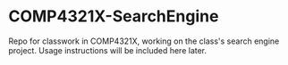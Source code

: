 # COMP4321X-SearchEngine
Repo for classwork in COMP4321X, working on the class's search engine project.
Usage instructions will be included here later.
